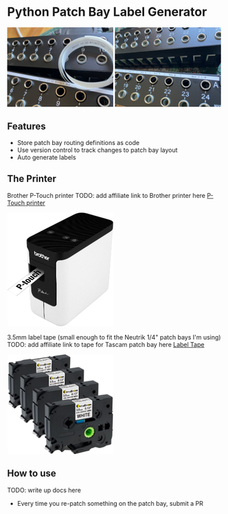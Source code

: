 # Python Patch Bay Label Generator

<img src="readme_images/image_1.jpg"  width="49%">
<img src="readme_images/image_2.jpg"  width="49%">

## Features
- Store patch bay routing definitions as code
- Use version control to track changes to patch bay layout
- Auto generate labels

## The Printer

Brother P-Touch printer
TODO: add affiliate link to Brother printer here
<a target="_blank" href="https://www.amazon.com/Brother-P-Touch-Connectable-Label-PT-P700/dp/B00DSYEB28/ref=sr_1_18?crid=36COVIQ2VXGF8&amp;keywords=brother%252Bp%252Btouch&amp;qid=1690056448&amp;sprefix=broter%252Bp%252Btouc%252Caps%252C166&amp;sr=8-18&amp;ufe=app_do%253Aamzn1.fos.006c50ae-5d4c-4777-9bc0-4513d670b6bc&amp;th=1&_encoding=UTF8&tag=brianaffil0e6-20&linkCode=ur2&linkId=8dd8a5be6be9965453e015e2a0a9553d&camp=1789&creative=9325">P-Touch printer</a>

<img src="readme_images/p_touch_printer.jpg"  width="49%">

3.5mm label tape
(small enough to fit the Neutrik 1/4" patch bays I'm using)
TODO: add affiliate link to tape for Tascam patch bay here
<a target="_blank" href="https://www.amazon.com/Compatible-Brother-TZe-N201-TZeN201-Non-Laminated/dp/B07C9XPK8P/ref=sr_1_7_sspa?crid=1I5KDO7NMSO60&amp;keywords=p+touch+tape&amp;qid=1690056512&amp;sprefix=p+touch+tap%252Caps%252C132&amp;sr=8-7-spons&amp;sp_csd=d2lkZ2V0TmFtZT1zcF9tdGY&amp;psc=1&_encoding=UTF8&tag=brianaffil0e6-20&linkCode=ur2&linkId=dd0d70bf8694c198fba4ebc44b71d410&camp=1789&creative=9325">Label Tape</a>

<img src="readme_images/label_tape.jpg"  width="49%">

## How to use
TODO: write up docs here
- Every time you re-patch something on the patch bay, submit a PR